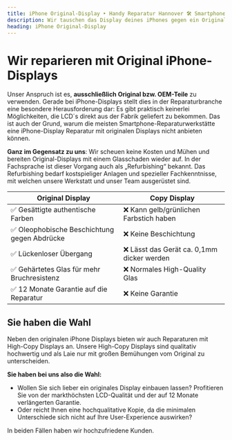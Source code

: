 ```yaml
---
title: iPhone Original-Display ‣ Handy Reparatur Hannover 🛠️ Smartphone Werkstatt
description: Wir tauschen das Display deines iPhones gegen ein Original Ersatzteil und geben dir 12 Monate Garantie auf die Reparatur.
heading: iPhone Original-Display
---
```


# Wir reparieren mit Original iPhone-Displays
Unser Anspruch ist es, **ausschließlich Original bzw. OEM-Teile** zu verwenden. Gerade bei iPhone-Displays stellt dies in der Reparaturbranche eine besondere Herausforderung dar: Es gibt praktisch keinerlei Möglichkeiten, die LCD´s direkt aus der Fabrik geliefert zu bekommen. Das ist auch der Grund, warum die meisten Smartphone-Reparaturwerkstätte eine iPhone-Display Reparatur mit originalen Displays nicht anbieten können.

**Ganz im Gegensatz zu uns**: Wir scheuen keine Kosten und Mühen und bereiten Original-Displays mit einem Glasschaden wieder auf. In der Fachsprache ist dieser Vorgang auch als „Refurbishing“ bekannt. Das Refurbishing bedarf kostspieliger Anlagen und spezieller Fachkenntnisse, mit welchen unsere Werkstatt und unser Team ausgerüstet sind.

| Original Display                             | Copy Display                               |
|----------------------------------------------|--------------------------------------------|
| ✅ Gesättigte authentische Farben            | ❌ Kann gelb/grünlichen Farbstich haben    |
| ✅ Oleophobische Beschichtung gegen Abdrücke | ❌ Keine Beschichtung                      |
| ✅ Lückenloser Übergang                      | ❌ Lässt das Gerät ca. 0,1mm dicker werden |
| ✅ Gehärtetes Glas für mehr Bruchresistenz   | ❌ Normales High-Quality Glas              |
| ✅ 12 Monate Garantie auf die Reparatur      | ❌ Keine Garantie                          |

## Sie haben die Wahl
Neben den originalen iPhone Displays bieten wir auch Reparaturen mit High-Copy Displays an. Unsere High-Copy Displays sind qualitativ hochwertig und als Laie nur mit großen Bemühungen vom Original zu unterscheiden.

**Sie haben bei uns also die Wahl:**

- Wollen Sie sich lieber ein originales Display einbauen lassen? Profitieren Sie von der markthöchsten LCD-Qualität und der auf 12 Monate verlängerten Garantie.
- Oder reicht Ihnen eine hochqualitative Kopie, da die minimalen Unterschiede sich nicht auf Ihre User-Experience auswirken?

In beiden Fällen haben wir hochzufriedene Kunden.